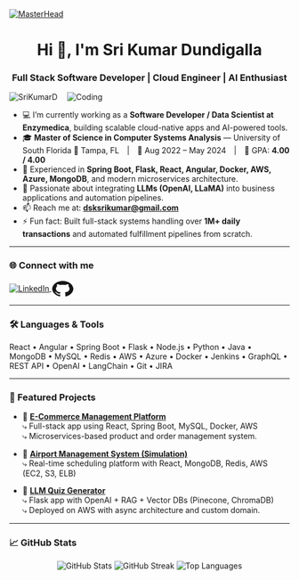 <a href="https://www.linkedin.com/in/srikumard/">
    <img src="https://user-images.githubusercontent.com/74038190/225813708-98b745f2-7d22-48cf-9150-083f1b00d6c9.gif" alt="MasterHead" width="100%" height="450px"> 
</a>

<h1 align="center">Hi 👋, I'm Sri Kumar Dundigalla</h1>
<h3 align="center">Full Stack Software Developer | Cloud Engineer | AI Enthusiast</h3>

<img align="right" alt="Coding" width="400" src="https://user-images.githubusercontent.com/74038190/235224431-e8c8c12e-6826-47f1-89fb-2ddad83b3abf.gif">

<p align="left"> 
  <img src="https://komarev.com/ghpvc/?username=SriKumarD&label=Profile%20views&color=0e75b6&style=flat" alt="SriKumarD" /> 
</p>

- 💻 I’m currently working as a **Software Developer / Data Scientist at Enzymedica**, building scalable cloud-native apps and AI-powered tools.
- 🎓 **Master of Science in Computer Systems Analysis** — University of South Florida  📍 Tampa, FL | 📅 Aug 2022 – May 2024 | 🎯 GPA: **4.00 / 4.00**
- 🚀 Experienced in **Spring Boot, Flask, React, Angular, Docker, AWS, Azure, MongoDB**, and modern microservices architecture.
- 🧠 Passionate about integrating **LLMs (OpenAI, LLaMA)** into business applications and automation pipelines.
- 📫 Reach me at: **dsksrikumar@gmail.com**
- ⚡ Fun fact: Built full-stack systems handling over **1M+ daily transactions** and automated fulfillment pipelines from scratch.

---

### 🌐 Connect with me

<p align="left">
<a href="https://linkedin.com/in/srikumard/" target="blank">
  <img align="center" src="https://raw.githubusercontent.com/rahuldkjain/github-profile-readme-generator/master/src/images/icons/Social/linked-in-alt.svg" alt="LinkedIn" height="30" width="40" />
</a>
<a href="https://github.com/SriKumarD" target="blank">
  <img align="center" src="https://raw.githubusercontent.com/devicons/devicon/master/icons/github/github-original.svg" alt="GitHub" height="30" width="40" />
</a>
</p>

---

### 🛠️ Languages & Tools

React • Angular • Spring Boot • Flask • Node.js • Python • Java • MongoDB • MySQL • Redis • AWS • Azure • Docker • Jenkins • GraphQL • REST API • OpenAI • LangChain • Git • JIRA

---

### 📌 Featured Projects

- 🔹 **[E-Commerce Management Platform](https://github.com/SriKumarD/)**  
  ⤷ Full-stack app using React, Spring Boot, MySQL, Docker, AWS  
  ⤷ Microservices-based product and order management system.

- 🔹 **[Airport Management System (Simulation)](https://github.com/SriKumarD/)**  
  ⤷ Real-time scheduling platform with React, MongoDB, Redis, AWS (EC2, S3, ELB)

- 🔹 **[LLM Quiz Generator](https://github.com/SriKumarD/)**  
  ⤷ Flask app with OpenAI + RAG + Vector DBs (Pinecone, ChromaDB)  
  ⤷ Deployed on AWS with async architecture and custom domain.

---

### 📈 GitHub Stats

<p align="center">
  <img src="https://github-readme-stats.vercel.app/api?username=SriKumarD&show_icons=true&locale=en" alt="GitHub Stats" />
  <img src="https://github-readme-streak-stats.herokuapp.com/?user=SriKumarD" alt="GitHub Streak" />
  <img src="https://github-readme-stats.vercel.app/api/top-langs?username=SriKumarD&show_icons=true&locale=en&layout=compact" alt="Top Languages" />
</p>


